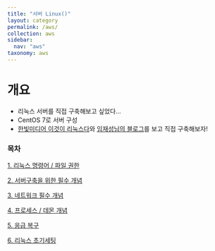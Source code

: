 ```yaml
---
title: "서버 Linux()"
layout: category
permalink: /aws/
collection: aws
sidebar:
  nav: "aws"
taxonomy: aws
---
```


# 개요
- 리눅스 서버를 직접 구축해보고 싶었다...
- CentOS 7로 서버 구성
- [한빛미디어 이것이 리눅스다](https://www.youtube.com/watch?v=-pPoC47TQxw&list=PLVsNizTWUw7EoFNBhIdVFp9eT6P22hU1o&index=2)와 [임재성님의 블로그](https://medium.com/@js230023/%EB%A6%AC%EB%88%85%EC%8A%A4-%EC%B4%88%EA%B8%B0-%EC%84%A4%EC%A0%95-1-f5aab02cc3b3)를 보고 직접 구축해보자!

### 목차
[1. 리눅스 명령어 / 파일 권한](/aws/01_commend)

[2. 서버구축을 위한 필수 개념](/aws/01_setting)

[3. 네트워크 필수 개념](/aws/02_network)

[4. 프로세스 / 데몬 개념](/aws/03_process)

[5. 응급 복구](/aws/04_restore)

[6. 리눅스 초기세팅](/aws/05_startSetting)